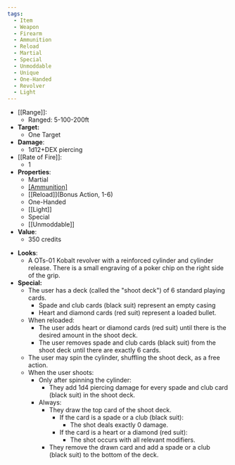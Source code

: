 ```yaml
---
tags:
  - Item
  - Weapon
  - Firearm
  - Ammunition
  - Reload
  - Martial
  - Special
  - Unmoddable
  - Unique
  - One-Handed
  - Revolver
  - Light
---
```

- [[Range]]:
	- Ranged: 5-100-200ft
- **Target:**
	- One Target
- **Damage**:
	- 1d12+DEX piercing
- [[Rate of Fire]]:
	- 1
- **Properties**:
	- Martial
	- [[Ammunition]](6)
	- [[Reload]](Bonus Action, 1-6)
	- One-Handed
	- [[Light]]
	- Special
	- [[Unmoddable]]
- **Value**:
	- 350 credits
* **Looks**:
	* A OTs-01 Kobalt revolver with a reinforced cylinder and cylinder release. There is a small engraving of a poker chip on the right side of the grip.
* **Special:**
	* The user has a deck (called the "shoot deck") of 6 standard playing cards. 
		* Spade and club cards (black suit) represent an empty casing
		* Heart and diamond cards (red suit) represent a loaded bullet.
	* When reloaded:
		* The user adds heart or diamond cards (red suit) until there is the desired amount in the shoot deck.
		* The user removes spade and club cards (black suit) from the shoot deck until there are exactly 6 cards.
	* The user may spin the cylinder, shuffling the shoot deck, as a free action.
	* When the user shoots:
		* Only after spinning the cylinder:
			* They add 1d4 piercing damage for every spade and club card (black suit) in the shoot deck. 
		* Always:
			* They draw the top card of the shoot deck.
				* If the card is a spade or a club (black suit):
					* The shot deals exactly 0 damage.
				* If the card is a heart or a diamond (red suit):
					* The shot occurs with all relevant modifiers.
			* They remove the drawn card and add a spade or a club (black suit) to the bottom of the deck.